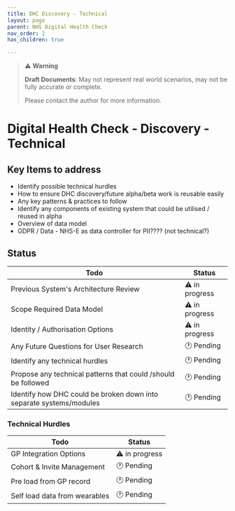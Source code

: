 ```yaml
---
title: DHC Discovery - Technical
layout: page
parent: NHS Digital Health Check
nav_order: 2
has_children: true

---
```


> ⚠️ **Warning**
>  
> **Draft Documents**: May not represent real world scenarios, may not be fully accurate or complete.
>
> Please contact the author for more information.

# Digital Health Check - Discovery - Technical


## Key Items to address
- Identify possible technical hurdles
- How to ensure DHC discovery/future alpha/beta work is reusable easily
- Any key patterns & practices to follow
- Identify any components of existing system that could be utilised / reused in alpha
- Overview of data model
- GDPR / Data - NHS-E as data controller for PII???? (not technical?)

## Status

| Todo                                                                | Status        |
| ------------------------------------------------------------------- | ------------- |
| Previous System's Architecture Review                               | ⚠️ in progress |
| Scope Required Data Model                                           | ⚠️ in progress |
| Identity / Authorisation Options                                    | ⚠️ in progress |
| Any Future Questions for User Research                              | 🕐 Pending     |
| Identify any technical hurdles                                      | 🕐 Pending     |
| Propose any technical patterns that could /should be followed       | 🕐 Pending     |
| Identify how DHC could be broken down into separate systems/modules | 🕐 Pending     |

### Technical Hurdles

| Todo                          | Status        |
| ----------------------------- | ------------- |
| GP Integration Options        | ⚠️ in progress |
| Cohort & Invite Management    | 🕐 Pending     |
| Pre load from GP record       | 🕐 Pending     |
| Self load data from wearables | 🕐 Pending     |